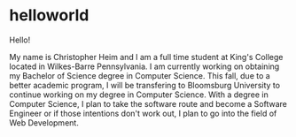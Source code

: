 # helloworld
Hello!

My name is Christopher Heim and I am a full time student at King's College located in Wilkes-Barre Pennsylvania. I am currently working on obtaining my Bachelor of Science degree in Computer Science. This fall, due to a better academic program, I will be transfering to Bloomsburg University to continue working on my degree in Computer Science. With a degree in Computer Science, I plan to take the software route and become a Software Engineer or if those intentions don't work out, I plan to go into the field of Web Development.
